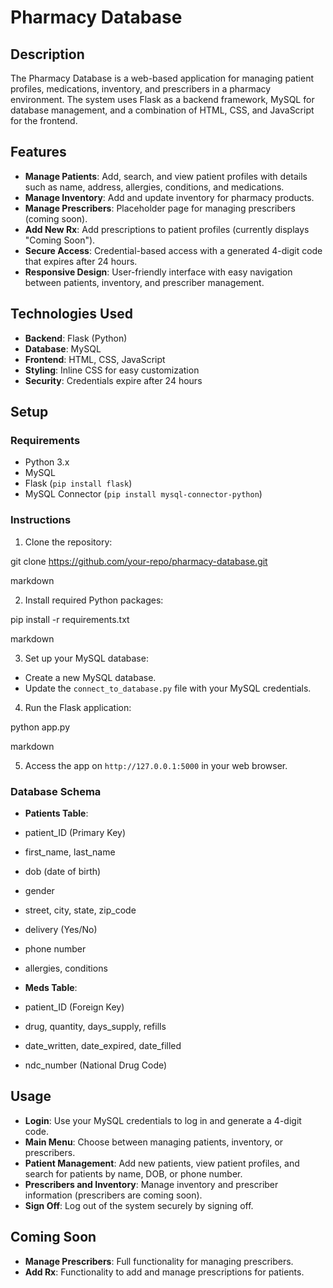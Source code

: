 # Pharmacy Database

## Description

The Pharmacy Database is a web-based application for managing patient profiles, medications, inventory, and prescribers in a pharmacy environment. The system uses Flask as a backend framework, MySQL for database management, and a combination of HTML, CSS, and JavaScript for the frontend.

## Features

- **Manage Patients**: Add, search, and view patient profiles with details such as name, address, allergies, conditions, and medications.
- **Manage Inventory**: Add and update inventory for pharmacy products.
- **Manage Prescribers**: Placeholder page for managing prescribers (coming soon).
- **Add New Rx**: Add prescriptions to patient profiles (currently displays "Coming Soon").
- **Secure Access**: Credential-based access with a generated 4-digit code that expires after 24 hours.
- **Responsive Design**: User-friendly interface with easy navigation between patients, inventory, and prescriber management.
  
## Technologies Used

- **Backend**: Flask (Python)
- **Database**: MySQL
- **Frontend**: HTML, CSS, JavaScript
- **Styling**: Inline CSS for easy customization
- **Security**: Credentials expire after 24 hours

## Setup

### Requirements

- Python 3.x
- MySQL
- Flask (`pip install flask`)
- MySQL Connector (`pip install mysql-connector-python`)

### Instructions

1. Clone the repository:

git clone https://github.com/your-repo/pharmacy-database.git

markdown


2. Install required Python packages:

pip install -r requirements.txt

markdown


3. Set up your MySQL database:
- Create a new MySQL database.
- Update the `connect_to_database.py` file with your MySQL credentials.

4. Run the Flask application:

python app.py

markdown


5. Access the app on `http://127.0.0.1:5000` in your web browser.

### Database Schema

- **Patients Table**:
- patient_ID (Primary Key)
- first_name, last_name
- dob (date of birth)
- gender
- street, city, state, zip_code
- delivery (Yes/No)
- phone number
- allergies, conditions

- **Meds Table**:
- patient_ID (Foreign Key)
- drug, quantity, days_supply, refills
- date_written, date_expired, date_filled
- ndc_number (National Drug Code)

## Usage

- **Login**: Use your MySQL credentials to log in and generate a 4-digit code.
- **Main Menu**: Choose between managing patients, inventory, or prescribers.
- **Patient Management**: Add new patients, view patient profiles, and search for patients by name, DOB, or phone number.
- **Prescribers and Inventory**: Manage inventory and prescriber information (prescribers are coming soon).
- **Sign Off**: Log out of the system securely by signing off.

## Coming Soon

- **Manage Prescribers**: Full functionality for managing prescribers.
- **Add Rx**: Functionality to add and manage prescriptions for patients.
